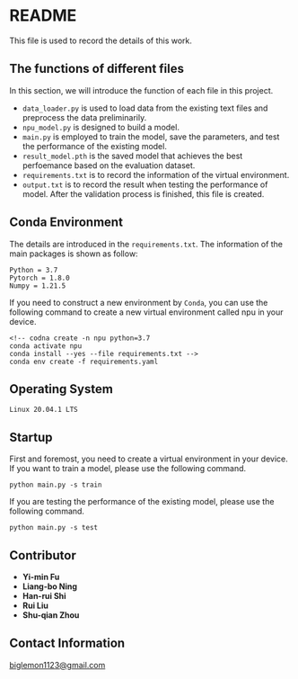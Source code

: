 # README
This file is used to record the details of this work.

## The functions of different files
In this section, we will introduce the function of each file in this project. 
- ```data_loader.py``` is used to load data from the existing text files and preprocess the data preliminarily.
- ```npu_model.py``` is designed to build a model.
- ```main.py``` is employed to train the model, save the parameters, and test the performance of the existing model.
- ```result_model.pth``` is the saved model that achieves the best perfoemance based on the evaluation dataset.
- ```requirements.txt``` is to record the information of the virtual environment.
- ```output.txt``` is to record the result when testing the performance of model. After the validation process is finished, this file is created.

## Conda Environment
The details are introduced in the ```requirements.txt```. The information of the main packages is shown as follow:
```
Python = 3.7
Pytorch = 1.8.0
Numpy = 1.21.5
```
If you need to construct a new environment by ```Conda```, you can use the following command to create a new virtual environment called npu in your device. 
```
<!-- codna create -n npu python=3.7 
conda activate npu
conda install --yes --file requirements.txt -->
conda env create -f requirements.yaml
```

## Operating System
```
Linux 20.04.1 LTS
```
## Startup
First and foremost, you need to create a virtual environment in your device. 
If you want to train a model, please use the following command.
```
python main.py -s train
```
If you are testing the performance of the existing model, please use the following command.
```
python main.py -s test
```
## Contributor
- **Yi-min Fu**
- **Liang-bo Ning**
- **Han-rui Shi**
- **Rui Liu**
- **Shu-qian Zhou**

## Contact Information
biglemon1123@gmail.com
